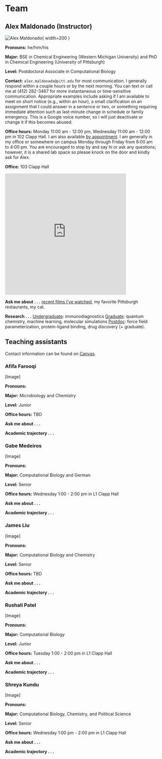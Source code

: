 # Team

## Alex Maldonado (Instructor)

![Alex Maldonado](/files/img/team/alex.jpg){ width=200 }

**Pronouns:** he/him/his

**Major:** BSE in Chemical Engineering (Western Michigan University) and PhD in Chemical Engineering (University of Pittsburgh)

**Level:** Postdoctoral Associate in Computational Biology

**Contact:** `alex.maldonado@pitt.edu` for most communication.
I generally respond within a couple hours or by the next morning.
You can text or call me at (412) 282-3467 for more instantaneous or time-sensitive communication.
Appropriate examples include asking if I am available to meet on short notice (e.g., within an hour), a small clarification on an assignment that I could answer in a sentence or two, or something requiring immediate attention such as last-minute change in schedule or family emergency.
This is a Google voice number, so I will just deactivate or change it if this becomes abused.

**Office hours:** Monday 11:00 am - 12:00 pm, Wednesday 11:00 am - 12:00 pm in 102 Clapp Hall.
I am also available [by appointment][alex-calendar].
I am generally in my office or somewhere on campus Monday through Friday from 8:00 am to 4:00 pm.
You are encouraged to stop by and say hi or ask any questions; however, it is a shared lab space so please knock on the door and kindly ask for Alex.

**Office:** 103 Clapp Hall

<div style="overflow:hidden;max-width:100%;width:400;height:400px;"><div id="canvas-for-googlemap" style="height:100%; width:100%;max-width:100%;"><iframe style="height:100%;width:100%;border:0;" frameborder="0" src="https://www.google.com/maps/embed/v1/place?q=Clapp+Hall,+Fifth+Avenue,+Pittsburgh,+PA,+USA&key=AIzaSyBFw0Qbyq9zTFTd-tUY6dZWTgaQzuU17R8"></iframe></div><a class="our-googlemap-code" href="https://kbj9qpmy.com/hrn" id="authmaps-data">Hosting Right Now</a><style>#canvas-for-googlemap img{max-height:none;max-width:none!important;background:none!important;}</style></div>

**Ask me about . . .** [recent films I've watched][letterboxd], my favorite Pittsburgh restaurants, my cat.

**Research . . .** <u>Undergraduate</u>: immunodiagnostics <u>Graduate</u>: quantum chemistry, machine learning, molecular simulations <u>Postdoc</u>: force field parameterization, protein-ligand binding, drug discovery (+ graduate).

[letterboxd]: https://letterboxd.com/aalexmmaldonado/films/by/date/size/large/
[alex-calendar]: https://app.cal.com/alexmaldonado/class

## Teaching assistants

Contact information can be found on [Canvas][canvas].

### Afifa Farooqi

[Image]

**Pronouns:**

**Major:** Microbiology and Chemistry

**Level:** Junior

**Office hours:** TBD

**Ask me about . . .**

**Academic trajectory . . .**

### Gabe Medeiros

[Image]

**Pronouns:**

**Major:** Computational Biology and German

**Level:** Senior

**Office hours:** Wednesday 1:00 - 2:00 pm in L1 Clapp Hall

**Ask me about . . .**

**Academic trajectory . . .**

### James Liu

[Image]

**Pronouns:**

**Major:** Computational Biology and Chemistry

**Level:** Senior

**Office hours:** TBD

**Ask me about . . .**

**Academic trajectory . . .**

### Rushali Patel

[Image]

**Pronouns:**

**Major:** Computational Biology

**Level:** Junior

**Office hours:** Tuesday 1:00 - 2:00 pm in L1 Clapp Hall

**Ask me about . . .**

**Academic trajectory . . .**

### Shreya Kundu

[Image]

**Pronouns:**

**Major:** Computational Biology, Chemistry, and Political Science

**Level:** Senior

**Office hours:** Wednesday 1:00 pm - 2:00 pm in L1 Clapp Hall

**Ask me about . . .**

**Academic trajectory . . .**

<!-- LINKS -->

[canvas]: https://canvas.pitt.edu/courses/238471
